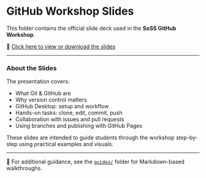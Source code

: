 # GitHub Workshop Slides

This folder contains the official slide deck used in the **SoSS GitHub Workshop**.

📄 [Click here to view or download the slides](./github-workshop-slides.pdf)

---

### About the Slides

The presentation covers:

- What Git & GitHub are
- Why version control matters
- GitHub Desktop: setup and workflow
- Hands-on tasks: clone, edit, commit, push
- Collaboration with issues and pull requests
- Using branches and publishing with GitHub Pages

These slides are intended to guide students through the workshop step-by-step using practical examples and visuals.

---
📝 For additional guidance, see the [`guides/`](../guides) folder for Markdown-based walkthroughs.
